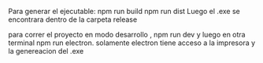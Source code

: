 Para generar el ejecutable:
npm run build
npm run dist
Luego el .exe se encontrara dentro de la carpeta release 

para correr el proyecto en modo desarrollo , npm run dev y luego en otra terminal npm run electron. 
solamente electron tiene acceso a la impresora y la genereacion del .exe


